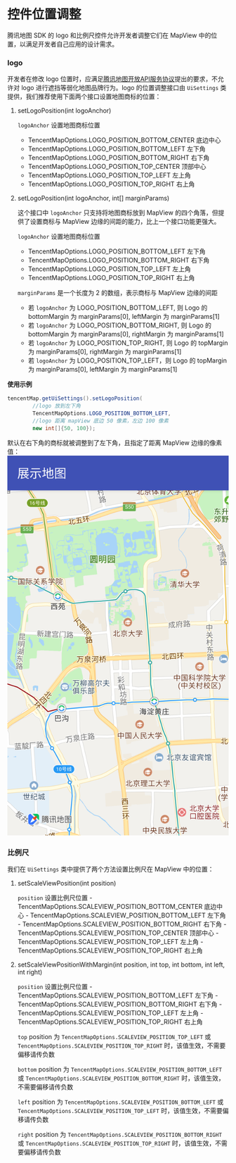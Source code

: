 # 控件位置调整

腾讯地图 SDK 的 logo 和比例尺控件允许开发者调整它们在 MapView 中的位置，以满足开发者自己应用的设计需求。

### logo

开发者在修改 logo 位置时，应满足[腾讯地图开放API服务协议](https://lbs.qq.com/terms.html)提出的要求，不允许对 logo 进行遮挡等弱化地图品牌行为。logo 的位置调整接口由 `UiSettings` 类提供，我们推荐使用下面两个接口设置地图商标的位置：

1. setLogoPosition(int logoAnchor) 

   `logoAnchor` 设置地图商标位置
   - TencentMapOptions.LOGO_POSITION_BOTTOM_CENTER 底边中心
   - TencentMapOptions.LOGO_POSITION_BOTTOM_LEFT 左下角
   - TencentMapOptions.LOGO_POSITION_BOTTOM_RIGHT 右下角
   - TencentMapOptions.LOGO_POSITION_TOP_CENTER 顶部中心
   - TencentMapOptions.LOGO_POSITION_TOP_LEFT 左上角
   - TencentMapOptions.LOGO_POSITION_TOP_RIGHT 右上角

2. setLogoPosition(int logoAnchor, int[] marginParams)

   这个接口中 `logoAnchor` 只支持将地图商标放到 MapView 的四个角落，但提供了设置商标与 MapView 边缘的间距的能力，比上一个接口功能更强大。

   `logoAnchor` 设置地图商标位置
   - TencentMapOptions.LOGO_POSITION_BOTTOM_LEFT 左下角
   - TencentMapOptions.LOGO_POSITION_BOTTOM_RIGHT 右下角
   - TencentMapOptions.LOGO_POSITION_TOP_LEFT 左上角
   - TencentMapOptions.LOGO_POSITION_TOP_RIGHT 右上角

   `marginParams` 是一个长度为 2 的数组，表示商标与 MapView 边缘的间距
    - 若 `logoAnchor` 为 LOGO_POSITION_BOTTOM_LEFT, 则 Logo 的 bottomMargin 为 marginParams[0], leftMargin 为 marginParams[1]
    - 若 `logoAnchor` 为 LOGO_POSITION_BOTTOM_RIGHT, 则 Logo 的 bottomMargin 为 marginParams[0], rightMargin 为 marginParams[1]
    - 若 `logoAnchor` 为 LOGO_POSITION_TOP_RIGHT, 则 Logo 的 topMargin 为 marginParams[0], rightMargin 为 marginParams[1]
    - 若 `logoAnchor` 为 LOGO_POSITION_TOP_LEFT，则 Logo 的 topMargin 为 marginParams[0], leftMargin 为 marginParams[1]

__使用示例__

```java
tencentMap.getUiSettings().setLogoPosition(
        //logo 放到左下角
        TencentMapOptions.LOGO_POSITION_BOTTOM_LEFT,
        //logo 距离 mapView 底边 50 像素，左边 100 像素
        new int[]{50, 100});
```

默认在右下角的商标就被调整到了左下角，且指定了距离 MapView 边缘的像素值：
![左下角图标](../images/widget/logo_left_bottom.png)

### 比例尺

我们在 `UiSettings` 类中提供了两个方法设置比例尺在 MapView 中的位置：

1. setScaleViewPosition(int position)

   `position` 设置比例尺位置
       - TencentMapOptions.SCALEVIEW_POSITION_BOTTOM_CENTER 底边中心
       - TencentMapOptions.SCALEVIEW_POSITION_BOTTOM_LEFT 左下角
       - TencentMapOptions.SCALEVIEW_POSITION_BOTTOM_RIGHT 右下角
       - TencentMapOptions.SCALEVIEW_POSITION_TOP_CENTER 顶部中心
       - TencentMapOptions.SCALEVIEW_POSITION_TOP_LEFT 左上角
       - TencentMapOptions.SCALEVIEW_POSITION_TOP_RIGHT 右上角

2. setScaleViewPositionWithMargin(int position, int top, int bottom, int left, int right)
   
   `position` 设置比例尺位置
       - TencentMapOptions.SCALEVIEW_POSITION_BOTTOM_LEFT 左下角
       - TencentMapOptions.SCALEVIEW_POSITION_BOTTOM_RIGHT 右下角
       - TencentMapOptions.SCALEVIEW_POSITION_TOP_LEFT 左上角
       - TencentMapOptions.SCALEVIEW_POSITION_TOP_RIGHT 右上角

    `top` position 为 `TencentMapOptions.SCALEVIEW_POSITION_TOP_LEFT` 或 `TencentMapOptions.SCALEVIEW_POSITION_TOP_RIGHT` 时，该值生效，不需要偏移请传负数

    `bottom` position 为 `TencentMapOptions.SCALEVIEW_POSITION_BOTTOM_LEFT` 或 `TencentMapOptions.SCALEVIEW_POSITION_BOTTOM_RIGHT` 时，该值生效，不需要偏移请传负数

    `left` position 为 `TencentMapOptions.SCALEVIEW_POSITION_BOTTOM_LEFT` 或 `TencentMapOptions.SCALEVIEW_POSITION_TOP_LEFT` 时，该值生效，不需要偏移请传负数

    `right` position 为 `TencentMapOptions.SCALEVIEW_POSITION_BOTTOM_RIGHT` 或 `TencentMapOptions.SCALEVIEW_POSITION_TOP_RIGHT` 时，该值生效，不需要偏移请传负数